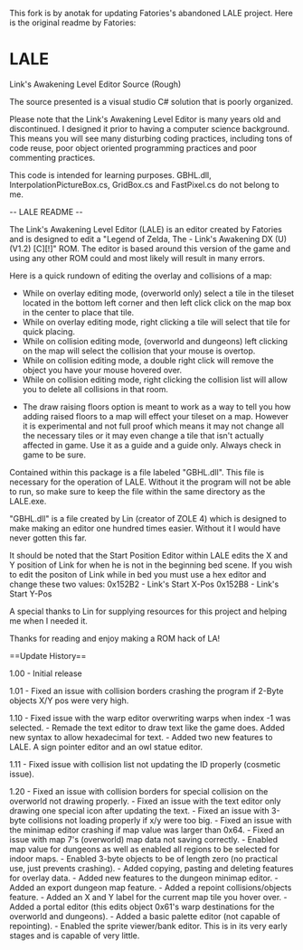 This fork is by anotak for updating Fatories's abandoned LALE project.
Here is the original readme by Fatories:

# LALE
Link's Awakening Level Editor Source (Rough)

The source presented is a visual studio C# solution that is poorly organized.

Please note that the Link's Awakening Level Editor is many years old and discontinued. I designed it prior to having a computer science background. This means you will see many disturbing coding practices, including tons of code reuse, poor object oriented programming practices and poor commenting practices.

This code is intended for learning purposes. GBHL.dll, InterpolationPictureBox.cs, GridBox.cs and FastPixel.cs do not belong to me.

-- LALE README --

The Link's Awakening Level Editor (LALE) is an editor created by Fatories and is designed to edit a "Legend of Zelda, The - Link's Awakening DX (U) (V1.2) [C][!]" ROM. The editor is based around this version of the game and using any other ROM could and most likely will result in many errors.

Here is a quick rundown of editing the overlay and collisions of a map:
- While on overlay editing mode, (overworld only) select a tile in the tileset located in the bottom left corner and then left click click on the map box in the center to place that tile.
- While on overlay editing mode, right clicking a tile will select that tile for quick placing.
- While on collision editing mode, (overworld and dungeons) left clicking on the map will select the collision that your mouse is overtop.
- While on collision editing mode, a double right click will remove the object you have your mouse hovered over.
- While on collision editing mode, right clicking the collision list will allow you to delete all collisions in that room.

* The draw raising floors option is meant to work as a way to tell you how adding raised floors to a map will effect your tileset on a map. However it is experimental and not full proof which means it may not change all the necessary tiles or it may even change a tile that isn't actually affected in game. Use it as a guide and a guide only. Always check in game to be sure.

Contained within this package is a file labeled "GBHL.dll". This file is necessary for the operation of LALE. Without it the program will not be able to run, so make sure to keep the file within the same directory as the LALE.exe.

"GBHL.dll" is a file created by Lin (creator of ZOLE 4) which is designed to make making an editor one hundred times easier. Without it I would have never gotten this far.

It should be noted that the Start Position Editor within LALE edits the X and Y position of Link for when he is not in the beginning bed scene. If you wish to edit the positon of Link while in bed you must use a hex editor and change these two values:
0x152B2 - Link's Start X-Pos
0x152B8 - Link's Start Y-Pos

A special thanks to Lin for supplying resources for this project and helping me when I needed it.

Thanks for reading and enjoy making a ROM hack of LA!

==Update History==

1.00 - Initial release

1.01 - Fixed an issue with collision borders crashing the program if 2-Byte objects X/Y pos were very high.

1.10 - Fixed issue with the warp editor overwriting warps when index -1 was selected.
     - Remade the text editor to draw text like the game does. Added new syntax to allow hexadecimal for text.
     - Added two new features to LALE. A sign pointer editor and an owl statue editor.

1.11 - Fixed issue with collision list not updating the ID properly (cosmetic issue).

1.20 - Fixed an issue with collision borders for special collision on the overworld not drawing properly.
     - Fixed an issue with the text editor only drawing one special icon after updating the text.
     - Fixed an issue with 3-byte collisions not loading properly if x/y were too big.
     - Fixed an issue with the minimap editor crashing if map value was larger than 0x64.
     - Fixed an issue with map 7's (overworld) map data not saving correctly.
     - Enabled map value for dungeons as well as enabled all regions to be selected for indoor maps.
     - Enabled 3-byte objects to be of length zero (no practical use, just prevents crashing).
     - Added copying, pasting and deleting features for overlay data.
     - Added new features to the dungeon minimap editor.
     - Added an export dungeon map feature.
     - Added a repoint collisions/objects feature.
     - Added an X and Y label for the current map tile you hover over.
     - Added a portal editor (this edits object 0x61's warp destinations for the overworld and dungeons).
     - Added a basic palette editor (not capable of repointing).
     - Enabled the sprite viewer/bank editor. This is in its very early stages and is capable of very little.
